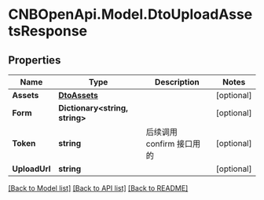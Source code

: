 # CNBOpenApi.Model.DtoUploadAssetsResponse

## Properties

Name | Type | Description | Notes
------------ | ------------- | ------------- | -------------
**Assets** | [**DtoAssets**](DtoAssets.md) |  | [optional] 
**Form** | **Dictionary&lt;string, string&gt;** |  | [optional] 
**Token** | **string** | 后续调用 confirm 接口用的 | [optional] 
**UploadUrl** | **string** |  | [optional] 

[[Back to Model list]](../../README.md#documentation-for-models) [[Back to API list]](../../README.md#documentation-for-api-endpoints) [[Back to README]](../../README.md)

